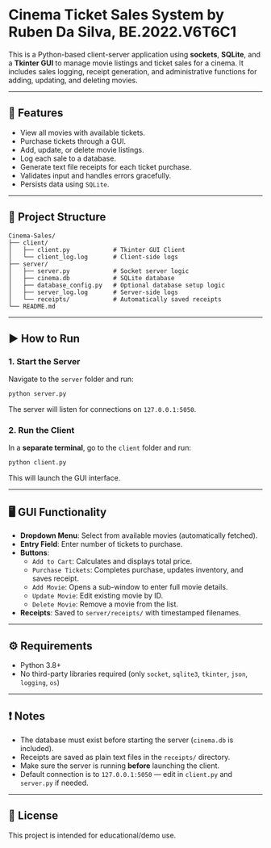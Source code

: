 # Cinema Ticket Sales System by Ruben Da Silva, BE.2022.V6T6C1

This is a Python-based client-server application using **sockets**, **SQLite**, and a **Tkinter GUI** to manage movie listings and ticket sales for a cinema. It includes sales logging, receipt generation, and administrative functions for adding, updating, and deleting movies.

---

## 🔧 Features

- View all movies with available tickets.
- Purchase tickets through a GUI.
- Add, update, or delete movie listings.
- Log each sale to a database.
- Generate text file receipts for each ticket purchase.
- Validates input and handles errors gracefully.
- Persists data using `SQLite`.

---

## 📁 Project Structure

```
Cinema-Sales/
├── client/
│   ├── client.py            # Tkinter GUI Client
│   └── client_log.log       # Client-side logs
├── server/
│   ├── server.py            # Socket server logic
│   ├── cinema.db            # SQLite database
│   ├── database_config.py   # Optional database setup logic
│   ├── server_log.log       # Server-side logs
│   └── receipts/            # Automatically saved receipts
└── README.md
```

---

## ▶️ How to Run

### 1. Start the Server
Navigate to the `server` folder and run:

```bash
python server.py
```

The server will listen for connections on `127.0.0.1:5050`.

### 2. Run the Client
In a **separate terminal**, go to the `client` folder and run:

```bash
python client.py
```

This will launch the GUI interface.

---

## 🖥 GUI Functionality

- **Dropdown Menu**: Select from available movies (automatically fetched).
- **Entry Field**: Enter number of tickets to purchase.
- **Buttons**:
  - `Add to Cart`: Calculates and displays total price.
  - `Purchase Tickets`: Completes purchase, updates inventory, and saves receipt.
  - `Add Movie`: Opens a sub-window to enter full movie details.
  - `Update Movie`: Edit existing movie by ID.
  - `Delete Movie`: Remove a movie from the list.
- **Receipts**: Saved to `server/receipts/` with timestamped filenames.

---

## ⚙️ Requirements

- Python 3.8+
- No third-party libraries required (only `socket`, `sqlite3`, `tkinter`, `json`, `logging`, `os`)

---

## ❗ Notes

- The database must exist before starting the server (`cinema.db` is included).
- Receipts are saved as plain text files in the `receipts/` directory.
- Make sure the server is running **before** launching the client.
- Default connection is to `127.0.0.1:5050` — edit in `client.py` and `server.py` if needed.

---

## 📜 License

This project is intended for educational/demo use.
